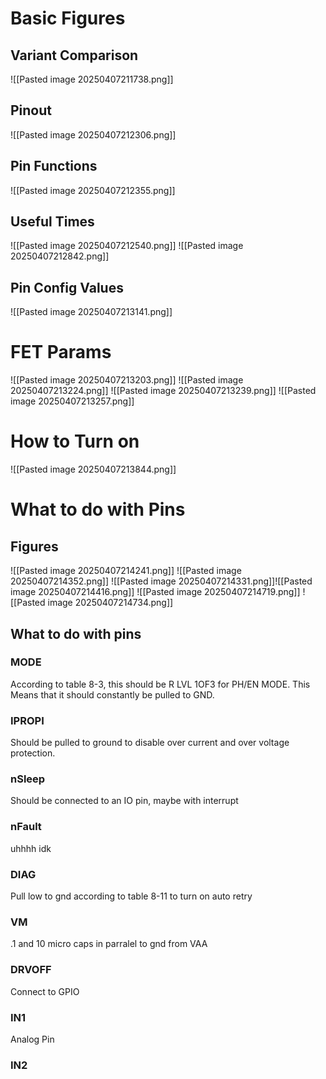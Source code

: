 
# Basic Figures
## Variant Comparison
![[Pasted image 20250407211738.png]]
## Pinout
![[Pasted image 20250407212306.png]]

## Pin Functions
![[Pasted image 20250407212355.png]]

## Useful Times
![[Pasted image 20250407212540.png]]
![[Pasted image 20250407212842.png]]


## Pin Config Values
![[Pasted image 20250407213141.png]]

# FET Params
![[Pasted image 20250407213203.png]]
![[Pasted image 20250407213224.png]]
![[Pasted image 20250407213239.png]]
![[Pasted image 20250407213257.png]]

# How to Turn on
![[Pasted image 20250407213844.png]]

# What to do with Pins
## Figures
![[Pasted image 20250407214241.png]]
![[Pasted image 20250407214352.png]]
![[Pasted image 20250407214331.png]]![[Pasted image 20250407214416.png]]
![[Pasted image 20250407214719.png]]
![[Pasted image 20250407214734.png]]
## What to do with pins
### MODE
According to table 8-3, this should be R LVL 1OF3 for PH/EN MODE. This Means that it should constantly be pulled to GND.
### IPROPI 
Should be pulled to ground to disable over current and over voltage protection.
### nSleep
Should be connected to an IO pin, maybe with interrupt

### nFault
uhhhh idk

### DIAG
Pull low to gnd according to table 8-11 to turn on auto retry
### VM
.1 and 10 micro caps in parralel to gnd from VAA

### DRVOFF
Connect to GPIO

### IN1
Analog Pin

### IN2